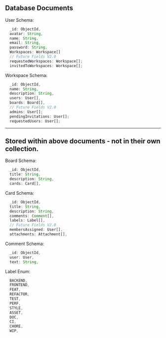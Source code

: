 ## Database Documents

User Schema:

```js
  _id: ObjectId,
  avatar: String,
  name: String,
  email: String,
  password: String,
  Workspaces: Workspace[]
  // Future Fields V2.0
  requestedWorkspaces: Workspace[];
  invitedToWorkspaces: Workspace[];
```

Workspace Schema:

```js
  _id: ObjectId,
  name: String,
  description: String,
  users: User[],
  boards: Board[],
  // Future Fields V2.0
  admins: User[];
  pendingInvitations: User[];
  requestedUsers: User[];
```

---

## Stored within above documents - not in their own collection.

Board Schema:

```js
  _id: ObjectId,
  title: String,
  description: String,
  cards: Card[],
```

Card Schema:

```js
  _id: ObjectId,
  title: String,
  description: String,
  comments: Comment[],
  labels: Label[],
  // Future Fields V2.0
  membersAssigned: User[],
  attachments: Attachment[],
```

Comment Schema:

```js
  _id: ObjectId,
  user: User,
  text: String,
```

Label Enum:

```js
  BACKEND,
  FRONTEND,
  FEAT,
  REFACTOR,
  TEST,
  PERF,
  STYLE,
  ASSET,
  DOC,
  CI,
  CHORE,
  WIP,
```
